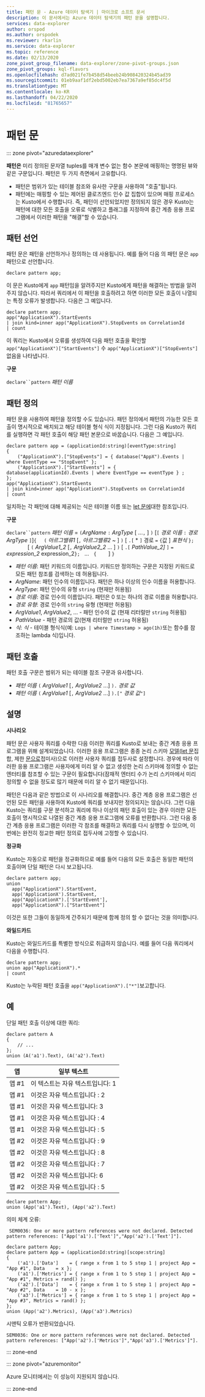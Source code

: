 ```yaml
---
title: 패턴 문 - Azure 데이터 탐색기 | 마이크로 소프트 문서
description: 이 문서에서는 Azure 데이터 탐색기의 패턴 문을 설명합니다.
services: data-explorer
author: orspod
ms.author: orspodek
ms.reviewer: rkarlin
ms.service: data-explorer
ms.topic: reference
ms.date: 02/13/2020
zone_pivot_group_filename: data-explorer/zone-pivot-groups.json
zone_pivot_groups: kql-flavors
ms.openlocfilehash: d7ad021fe7b458d54beeb24b908420324b45ad39
ms.sourcegitcommit: 01eb9aaf1df2ebd5002eb7ea7367a9ef85dc4f5d
ms.translationtype: MT
ms.contentlocale: ko-KR
ms.lasthandoff: 04/22/2020
ms.locfileid: "81765657"
---
```

# <a name="pattern-statement"></a>패턴 문

::: zone pivot="azuredataexplorer"

**패턴은** 미리 정의된 문자열 tuples를 매개 변수 없는 함수 본문에 매핑하는 명명된 뷰와 같은 구문입니다. 패턴은 두 가지 측면에서 고유합니다.

* 패턴은 범위가 있는 테이블 참조와 유사한 구문을 사용하여 "호출"됩니다.
* 패턴에는 매핑할 수 있는 제어된 클로즈엔드 인수 값 집합이 있으며 매핑 프로세스는 Kusto에서 수행합니다. 즉, 패턴이 선언되었지만 정의되지 않은 경우 Kusto는 패턴에 대한 모든 호출을 오류로 식별하고 플래그를 지정하여 중간 계층 응용 프로그램에서 이러한 패턴을 "해결"할 수 있습니다.


## <a name="pattern-declaration"></a>패턴 선언
패턴 문은 패턴을 선언하거나 정의하는 데 사용됩니다.
예를 들어 다음 의 패턴 문은 `app` 패턴으로 선언합니다.

```kusto
declare pattern app;
```

이 문은 Kusto에게 `app` 패턴임을 알려주지만 Kusto에게 패턴을 해결하는 방법을 알려주지 않습니다. 따라서 쿼리에서 이 패턴을 호출하려고 하면 이러한 모든 호출이 나열되는 특정 오류가 발생합니다. 다음은 그 예입니다.

```kusto
declare pattern app;
app("ApplicationX").StartEvents
| join kind=inner app("ApplicationX").StopEvents on CorrelationId
| count
```

이 쿼리는 Kusto에서 오류를 생성하여 다음 패턴 호출을 확인할 `app("ApplicationX")["StartEvents"]` 수 `app("ApplicationX")["StopEvents"]`없음을 나타냅니다.

**구문**

`declare``pattern` *패턴 이름*

## <a name="pattern-definition"></a>패턴 정의

패턴 문을 사용하여 패턴을 정의할 수도 있습니다. 패턴 정의에서 패턴의 가능한 모든 호출이 명시적으로 배치되고 해당 테이블 형식 식이 지정됩니다. 그런 다음 Kusto가 쿼리를 실행하면 각 패턴 호출이 해당 패턴 본문으로 바꿉습니다. 다음은 그 예입니다.

```kusto
declare pattern app = (applicationId:string)[eventType:string]
{
    ("ApplicationX").["StopEvents"] = { database("AppX").Events | where EventType == "StopEvent" };
    ("ApplicationX").["StartEvents"] = { database(applicationId).Events | where EventType == eventType } ;
};
app("ApplicationX").StartEvents
| join kind=inner app("ApplicationX").StopEvents on CorrelationId
| count
```

일치하는 각 패턴에 대해 제공되는 식은 테이블 이름 또는 [let 문에](letstatement.md)대한 참조입니다.

**구문**

`declare``pattern` *패턴 이름* = `(`*ArgName* `:` *ArgType* [ ...`,` ] `)` [`[` *경로 이름* `:` *경로ArgType* `]`]`{`
&nbsp;&nbsp;&nbsp;&nbsp;`(` *아르그밸류1* [`,` *아르그밸류2* ~ ] `)` [ `.[` * `]` 경로 `=` `{`값 ] *표현식* `};` &nbsp; &nbsp; &nbsp; &nbsp; &nbsp; &nbsp; &nbsp; &nbsp; [ `(` *ArgValue1_2* [`,` *ArgValue2_2* ... ] `)` [ `.[` *PathValue_2]* `]` `=` &nbsp; *expression_2* expression_2`};` &nbsp; ... &nbsp; `{` &nbsp; &nbsp;&nbsp;&nbsp;&nbsp; ]        `}`

* *패턴 이름*: 패턴 키워드의 이름입니다. 키워드만 정의하는 구문은 지정된 키워드로 모든 패턴 참조를 검색하는 데 허용됩니다.
* *ArgName*: 패턴 인수의 이름입니다. 패턴은 하나 이상의 인수 이름을 허용합니다.
* *ArgType*: 패턴 인수의 유형 `string` (현재만 허용됨)
* *경로 이름*: 경로 인수의 이름입니다. 패턴은 0 또는 하나의 경로 이름을 허용합니다.
* *경로 유형*: 경로 인수의 `string` 유형 (현재만 허용됨)
* *ArgValue1*, *ArgValue2*, ... - 패턴 인수의 값 (현재 리터럴만 `string` 허용됨)
* *PathValue* - 패턴 경로의 값(현재 리터럴만 `string` 허용됨)
* *식*: *식* - 테이블 형식식(예: `Logs | where Timestamp > ago(1h)`또는 함수를 참조하는 lambda 식)입니다.

## <a name="pattern-invocation"></a>패턴 호출

패턴 호출 구문은 범위가 되는 테이블 참조 구문과 유사합니다.

* *패턴 이름* `(` *ArgValue1* [`,` *ArgValue2* ...] `).` *경로 값*
* *패턴 이름* `(` *ArgValue1* [`,` *ArgValue2* ...] `).["` *경로 값*`"]`

## <a name="remarks"></a>설명

**시나리오**

패턴 문은 사용자 쿼리를 수락한 다음 이러한 쿼리를 Kusto로 보내는 중간 계층 응용 프로그램을 위해 설계되었습니다. 이러한 응용 프로그램은 종종 논리 스키마 [모델(let 문](letstatement.md)집합, 제한 [문으로](restrictstatement.md)접미사)으로 이러한 사용자 쿼리를 접두사로 설정합니다.
경우에 따라 이러한 응용 프로그램은 사용자에게 미리 알 수 없고 생성한 논리 스키마에 정의할 수 없는 엔터티를 참조할 수 있는 구문이 필요합니다(잠재적 엔터티 수가 논리 스키마에서 미리 정의할 수 없을 정도로 많기 때문에 미리 알 수 없기 때문입니다).

패턴은 다음과 같은 방법으로 이 시나리오를 해결합니다. 중간 계층 응용 프로그램은 선언된 모든 패턴을 사용하여 Kusto에 쿼리를 보내지만 정의되지는 않습니다. 그런 다음 Kusto는 쿼리를 구문 분석하고 쿼리에 하나 이상의 패턴 호출이 있는 경우 이러한 모든 호출이 명시적으로 나열된 중간 계층 응용 프로그램에 오류를 반환합니다. 그런 다음 중간 계층 응용 프로그램은 이러한 각 참조를 해결하고 쿼리를 다시 실행할 수 있으며, 이번에는 완전히 정교한 패턴 정의로 접두사에 고정할 수 있습니다.

**정규화**

Kusto는 자동으로 패턴을 정규화하므로 예를 들어 다음의 모든 호출은 동일한 패턴의 호출이며 단일 패턴은 다시 보고됩니다.

```kusto
declare pattern app;
union
  app("ApplicationX").StartEvent,
  app('ApplicationX').StartEvent,
  app("ApplicationX").['StartEvent'],
  app("ApplicationX").["StartEvent"]
```

이것은 또한 그들이 동일하게 간주되기 때문에 함께 정의 할 수 없다는 것을 의미합니다.

**와일드카드**

Kusto는 와일드카드를 특별한 방식으로 취급하지 않습니다. 예를 들어 다음 쿼리에서 다음을 수행합니다.

```kusto
declare pattern app;
union app("ApplicationX").*
| count
```

Kusto는 누락된 패턴 호출을 `app("ApplicationX").["*"]`보고합니다.

## <a name="examples"></a>예

단일 패턴 호출 이상에 대한 쿼리:

```kusto
declare pattern A
{
    // ...
};
union (A('a1').Text), (A('a2').Text)
```

|앱|일부 텍스트|
|---|---|
|앱 #1|이 텍스트는 자유 텍스트입니다: 1|
|앱 #1|이것은 자유 텍스트입니다 : 2|
|앱 #1|이것은 자유 텍스트입니다: 3|
|앱 #1|이것은 자유 텍스트입니다 : 4|
|앱 #1|이것은 자유 텍스트입니다 : 5|
|앱 #2|이것은 자유 텍스트입니다 : 9|
|앱 #2|이것은 자유 텍스트입니다 : 8|
|앱 #2|이것은 자유 텍스트입니다 : 7|
|앱 #2|이것은 자유 텍스트입니다: 6|
|앱 #2|이것은 자유 텍스트입니다 : 5|

```kusto
declare pattern App;
union (App('a1').Text), (App('a2').Text)
```

의미 체계 오류:

     SEM0036: One or more pattern references were not declared. Detected pattern references: ["App('a1').['Text']","App('a2').['Text']"].

```kusto
declare pattern App;
declare pattern App = (applicationId:string)[scope:string]  
{
    ('a1').['Data']    = { range x from 1 to 5 step 1 | project App = "App #1", Data    = x };
    ('a1').['Metrics'] = { range x from 1 to 5 step 1 | project App = "App #1", Metrics = rand() };
    ('a2').['Data']    = { range x from 1 to 5 step 1 | project App = "App #2", Data    = 10 - x };
    ('a3').['Metrics'] = { range x from 1 to 5 step 1 | project App = "App #3", Metrics = rand() };
};
union (App('a2').Metrics), (App('a3').Metrics) 
```

시맨틱 오류가 반환되었습니다.

    SEM0036: One or more pattern references were not declared. Detected pattern references: ["App('a2').['Metrics']","App('a3').['Metrics']"].

::: zone-end

::: zone pivot="azuremonitor"

Azure 모니터에서는 이 성능이 지원되지 않습니다.

::: zone-end
